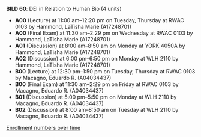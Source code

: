 **BILD 60**: DEI in Relation to Human Bio (4 units)

- **A00** (Lecture) at 11:00 am–12:20 pm on Tuesday, Thursday at RWAC 0103 by Hammond, LaTisha Marie (A17248701)
- **A00** (Final Exam) at 11:30 am–2:29 pm on Wednesday at RWAC 0103 by Hammond, LaTisha Marie (A17248701)
- **A01** (Discussion) at 8:00 am–8:50 am on Monday at YORK 4050A by Hammond, LaTisha Marie (A17248701)
- **A02** (Discussion) at 6:00 pm–6:50 pm on Monday at WLH 2110 by Hammond, LaTisha Marie (A17248701)
- **B00** (Lecture) at 12:30 pm–1:50 pm on Tuesday, Thursday at RWAC 0103 by Macagno, Eduardo R. (A04034437)
- **B00** (Final Exam) at 11:30 am–2:29 pm on Friday at RWAC 0103 by Macagno, Eduardo R. (A04034437)
- **B01** (Discussion) at 5:00 pm–5:50 pm on Monday at WLH 2110 by Macagno, Eduardo R. (A04034437)
- **B02** (Discussion) at 8:00 am–8:50 am on Tuesday at WLH 2110 by Macagno, Eduardo R. (A04034437)

[Enrollment numbers over time](./BILD60.tsv)
